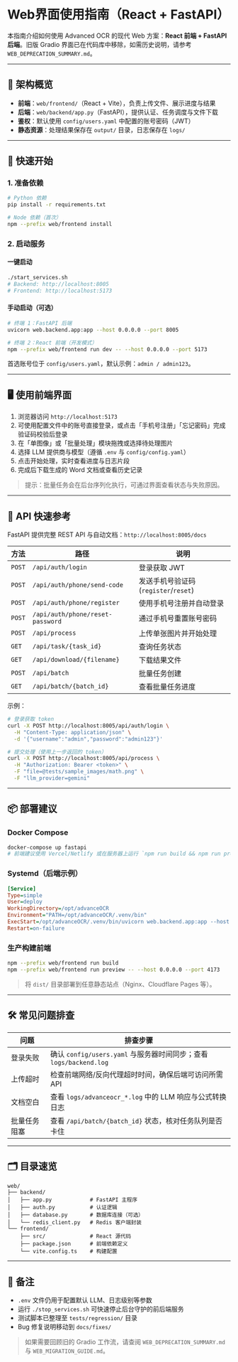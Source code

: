 # Web界面使用指南（React + FastAPI）

本指南介绍如何使用 Advanced OCR 的现代 Web 方案：**React 前端 + FastAPI 后端**。旧版 Gradio 界面已在代码库中移除，如需历史说明，请参考 `WEB_DEPRECATION_SUMMARY.md`。

---

## 🧱 架构概览

- **前端**：`web/frontend/`（React + Vite），负责上传文件、展示进度与结果
- **后端**：`web/backend/app.py`（FastAPI），提供认证、任务调度与文件下载
- **鉴权**：默认使用 `config/users.yaml` 中配置的账号密码（JWT）
- **静态资源**：处理结果保存在 `output/` 目录，日志保存在 `logs/`

---

## 🚀 快速开始

### 1. 准备依赖

```bash
# Python 依赖
pip install -r requirements.txt

# Node 依赖（首次）
npm --prefix web/frontend install
```

### 2. 启动服务

#### 一键启动
```bash
./start_services.sh
# Backend: http://localhost:8005
# Frontend: http://localhost:5173
```

#### 手动启动（可选）
```bash
# 终端 1：FastAPI 后端
uvicorn web.backend.app:app --host 0.0.0.0 --port 8005

# 终端 2：React 前端（开发模式）
npm --prefix web/frontend run dev -- --host 0.0.0.0 --port 5173
```

首选账号位于 `config/users.yaml`，默认示例：`admin / admin123`。

---

## 🖥️ 使用前端界面

1. 浏览器访问 `http://localhost:5173`
2. 可使用配置文件中的账号直接登录，或点击「手机号注册」「忘记密码」完成验证码校验后登录
3. 在「单图像」或「批量处理」模块拖拽或选择待处理图片
4. 选择 LLM 提供商与模型（遵循 `.env` 与 `config/config.yaml`）
5. 点击开始处理，实时查看进度与日志片段
6. 完成后下载生成的 Word 文档或查看历史记录

> 提示：批量任务会在后台序列化执行，可通过界面查看状态与失败原因。

---

## 🔌 API 快速参考

FastAPI 提供完整 REST API 与自动文档：`http://localhost:8005/docs`

| 方法 | 路径 | 说明 |
|------|------|------|
| `POST` | `/api/auth/login` | 登录获取 JWT |
| `POST` | `/api/auth/phone/send-code` | 发送手机号验证码 (`register`/`reset`) |
| `POST` | `/api/auth/phone/register` | 使用手机号注册并自动登录 |
| `POST` | `/api/auth/phone/reset-password` | 通过手机号重置账号密码 |
| `POST` | `/api/process` | 上传单张图片并开始处理 |
| `GET` | `/api/task/{task_id}` | 查询任务状态 |
| `GET` | `/api/download/{filename}` | 下载结果文件 |
| `POST` | `/api/batch` | 批量任务创建 |
| `GET` | `/api/batch/{batch_id}` | 查看批量任务进度 |

示例：
```bash
# 登录获取 token
curl -X POST http://localhost:8005/api/auth/login \
  -H "Content-Type: application/json" \
  -d '{"username":"admin","password":"admin123"}'

# 提交处理（使用上一步返回的 token）
curl -X POST http://localhost:8005/api/process \
  -H "Authorization: Bearer <token>" \
  -F "file=@tests/sample_images/math.png" \
  -F "llm_provider=gemini"
```

---

## 📦 部署建议

### Docker Compose
```bash
docker-compose up fastapi
# 前端建议使用 Vercel/Netlify 或在服务器上运行 `npm run build && npm run preview`
```

### Systemd（后端示例）
```ini
[Service]
Type=simple
User=deploy
WorkingDirectory=/opt/advanceOCR
Environment="PATH=/opt/advanceOCR/.venv/bin"
ExecStart=/opt/advanceOCR/.venv/bin/uvicorn web.backend.app:app --host 0.0.0.0 --port 8005
Restart=on-failure
```

### 生产构建前端
```bash
npm --prefix web/frontend run build
npm --prefix web/frontend run preview -- --host 0.0.0.0 --port 4173
```
> 将 `dist/` 目录部署到任意静态站点（Nginx、Cloudflare Pages 等）。

---

## 🛠️ 常见问题排查

| 问题 | 排查步骤 |
|------|-----------|
| 登录失败 | 确认 `config/users.yaml` 与服务器时间同步；查看 `logs/backend.log` |
| 上传超时 | 检查前端网络/反向代理超时时间，确保后端可访问所需 API |
| 文档空白 | 查看 `logs/advanceocr_*.log` 中的 LLM 响应与公式转换日志 |
| 批量任务阻塞 | 查看 `/api/batch/{batch_id}` 状态，核对任务队列是否卡住 |

---

## 🗂️ 目录速览

```
web/
├── backend/
│   ├── app.py            # FastAPI 主程序
│   ├── auth.py           # 认证逻辑
│   ├── database.py       # 数据库连接（可选）
│   └── redis_client.py   # Redis 客户端封装
└── frontend/
    ├── src/              # React 源代码
    ├── package.json      # 前端依赖定义
    └── vite.config.ts    # 构建配置
```

---

## 📝 备注

- `.env` 文件仍用于配置默认 LLM、日志级别等参数
- 运行 `./stop_services.sh` 可快速停止后台守护的前后端服务
- 测试脚本已整理至 `tests/regression/` 目录
- Bug 修复说明移动到 `docs/fixes/`

> 如果需要回顾旧的 Gradio 工作流，请查阅 `WEB_DEPRECATION_SUMMARY.md` 与 `WEB_MIGRATION_GUIDE.md`。
